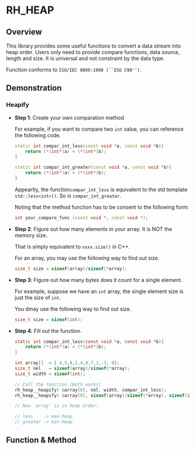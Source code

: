 # RH_HEAP

## Overview

This library provides some useful  functions to convert a data stream into heap order. Users only need to provide compare functions, data source, length and size. It is universal and not constraint by the data type. 

Function conforms to `ISO/IEC 9899:1990 (``ISO C90'')`.



## Demonstration

### Heapify

- **Step 1**: Create your own comparation method

  For example, if you want to compare two `int` value, you can reference the following code.

  ```C++
  static int compar_int_less(const void *a, const void *b){
      return (*(int*)a) < (*(int*)b);
  }
  
  static int compar_int_greater(const void *a, const void *b){
      return (*(int*)a) > (*(int*)b);
  }
  ```

   Appeartly, the function`compar_int_less` is equivalent to the std template `std::less<int>()`. So is `compar_int_greater`.

  

  Noting that the method function has to be consent to the following form:

  ```C++
  int your_compare_func (const void *, const void *);
  ```

  

- **Step 2**:  Figure out how many elements in your array. It is NOT the memory size.

  That is simply equivalent to `xxxx.size()` in C++.

  For an array, you may use the following way to find out size.

  ```C
  size_t size = sizeof(array)/sizeof(*array);
  ```

  

- **Step 3**: Figure out how many bytes does it count for a single element.

  For example, suppose we have an `int` array, the single element size is just the size of `int`.

  You  dmay use the following way to find out size.

  ```C
  size_t size = sizeof(int);
  ```

   

- **Step 4**: Fill out the function.

  ```C
  static int compar_int_less(const void *a, const void *b){
      return (*(int*)a) < (*(int*)b);
  }
  
  int array[]  = { 4,5,8,2,4,9,7,1,-3, 0};
  size_t nel   = sizeof(array)/sizeof(*array);
  size_t width = sizeof(int);
  
  // Call the function (Both works)
  rh_heap__heapify( &array[0], nel, width, compar_int_less);
  rh_heap__heapify( &array[0], sizeof(array)/sizeof(*array), sizeof(int), compar_int_less);
  
  // Now `array` is in heap order.
  
  // less    -> max-heap
  // greater -> min-heap
  ```

  







## Function & Method



